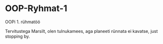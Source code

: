 # OOP-Ryhmat-1
OOPi 1. rühmatöö


Tervitustega Marsilt, olen tulnukamees, aga planeeti rünnata ei kavatse, just stopping by.
